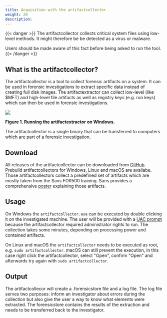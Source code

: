 ```yaml
---
title: Acquisition with the artifactcollector
weight: 20
description:
---
```


{{< danger >}}
The artifactcollector collects critical system files using low-level
methods. It might therefore be be detected as a virus or malware.

Users should be made aware of this fact before being asked to run the tool.
{{< /danger >}}

## What is the artifactcollector?

The artifactcollector is a tool to collect forensic artifacts on a system. It
can be used in forensic investigations to extract specific data instead of
creating full disk images. The artifactextractor can collect low-level (like $MFT) 
and high-level file artifacts as well as registry keys (e.g. run keys) which can 
then be used in forensic investigations.

![](/documentation/manual/usage/ac.png)

**Figure  1. Running the artifactextractor on Windows.**

The artifactcollector is a single binary that can be transferred to computers which are part of a forensic investigation.

## Download

All releases of the artifactcollector can be downloaded from [GitHub](https://github.com/forensicanalysis/artifactcollector/releases). Prebuild
artifactcollectors for Windows, Linux and macOS are availabe. Those
artifactcollectors collect a predefined set of artifacts which are mostly taken
from the Sans FOR500 training. Sans provides a comprehensive
[poster](https://www.sans.org/security-resources/posters/windows-forensic-analysis/170/download)
explaining those artifacts.

## Usage

On Windows the `artifactcollector.exe` can be executed by double clicking it
on the investigated machine. The user will be provided with a
[UAC prompt](https://en.wikipedia.org/wiki/User_Account_Control) because the
artifactcollector required administrator rights to run. The collection takes
some minutes, depending on processing power and contained artifacts.

On Linux and macOS the `artifactcollector` needs to be executed as root, e.g.
`sudo artifactcollector`. macOS can still prevent the execution, in this case
right click the artifactcollector, select "Open", confirm "Open" and afterwards
try again with `sudo artifactcollector`.


## Output

The artifactcollecor will create a .forensicstore file and a log file. The log file 
serves two purposes: inform an investigator about errors during the collection but 
also give the user a way to know what elements were extracted. The forensicstore 
contains the results of the extraction and needs to be transferred back to the 
investigator.

<!-- The output of the artifactcollector is saved in the 
[forensicstore format](../../development/forensicstore). This format is a sqlite 
database than includes metadata elements and the collected files. While the 
investigator can use the database directly, automated processing should be done 
using the forensicstore libraries 
([Go](https://github.com/forensicanalysis/forensicstore), 
[Python](https://github.com/forensicanalysis/pyforensicstore)). -->
